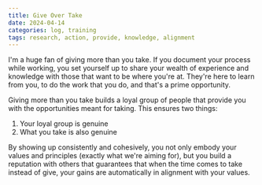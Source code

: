 ```yaml
---
title: Give Over Take
date: 2024-04-14
categories: log, training
tags: research, action, provide, knowledge, alignment
---
```


I'm a huge fan of giving more than you take. If you document your process while working, you set yourself up to share your wealth of experience and knowledge with those that want to be where you're at. They're here to learn from you, to do the work that you do, and that's a prime opportunity.

Giving more than you take builds a loyal group of people that provide you with the opportunities meant for taking. This ensures two things:

1. Your loyal group is genuine
2. What you take is also genuine

By showing up consistently and cohesively, you not only embody your values and principles (exactly what we're aiming for), but you build a reputation with others that guarantees that when the time comes to take instead of give, your gains are automatically in alignment with your values.
